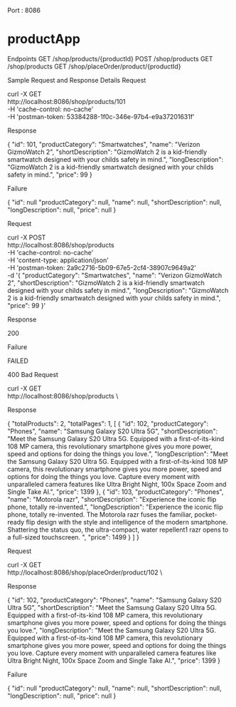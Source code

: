 Port : 8086

# productApp
Endpoints
GET /shop/products/{productId}
POST /shop/products
GET /shop/products
GET /shop/placeOrder/product/{productId}

Sample Request and Response Details
Request

curl -X GET \
  http://localhost:8086/shop/products/101 \
  -H 'cache-control: no-cache' \
  -H 'postman-token: 53384288-1f0c-346e-97b4-e9a37201631f'

Response

{
	"id": 101,
	"productCategory": "Smartwatches",
	"name": "Verizon GizmoWatch 2",
	"shortDescription": "GizmoWatch 2 is a kid-friendly smartwatch designed with your childs safety in mind.",
	"longDescription": "GizmoWatch 2 is a kid-friendly smartwatch designed with your childs safety in mind.",
	"price": 99
}

Failure

{
    	"id": null
	"productCategory": null,
	"name": null,
	"shortDescription": null,
	"longDescription": null,
	"price": null
}

Request

curl -X POST \
  http://localhost:8086/shop/products \
  -H 'cache-control: no-cache' \
  -H 'content-type: application/json' \
  -H 'postman-token: 2a9c2716-5b09-67e5-2cf4-38907c9649a2' \
  -d '{
	"productCategory": "Smartwatches",
	"name": "Verizon GizmoWatch 2",
	"shortDescription": "GizmoWatch 2 is a kid-friendly smartwatch designed with your childs safety in mind.",
	"longDescription": "GizmoWatch 2 is a kid-friendly smartwatch designed with your childs safety in mind.",
	"price": 99
}'

Response

200

Failure

FAILED

400 Bad Request

curl -X GET \
  http://localhost:8086/shop/products \

Response

{
 "totalProducts": 2,
 "totalPages": 1,
[
    {
        "id": 102,
        "productCategory": "Phones",
        "name": "Samsung Galaxy S20 Ultra 5G",
        "shortDescription": "Meet the Samsung Galaxy S20 Ultra 5G. Equipped with a first-of-its-kind 108 MP camera, this revolutionary smartphone gives you more power, speed and options for doing the things you love.",
        "longDescription": "Meet the Samsung Galaxy S20 Ultra 5G. Equipped with a first-of-its-kind 108 MP camera, this revolutionary smartphone gives you more power, speed and options for doing the things you love. Capture every moment with unparalleled camera features like Ultra Bright Night, 100x Space Zoom and Single Take AI.",
        "price": 1399
    },
    {
        "id": 103,
        "productCategory": "Phones",
        "name": "Motorola razr",
        "shortDescription": "Experience the iconic flip phone, totally re-invented.",
        "longDescription": "Experience the iconic flip phone, totally re-invented. The Motorola razr fuses the familiar, pocket-ready flip design with the style and intelligence of the modern smartphone. Shattering the status quo, the ultra-compact, water repellent1 razr opens to a full-sized touchscreen. ",
        "price": 1499
    }
    ]
    }
    
    
Request

curl -X GET \
  http://localhost:8086/shop/placeOrder/product/102 \
 
 Response
 
  {
        "id": 102,
        "productCategory": "Phones",
        "name": "Samsung Galaxy S20 Ultra 5G",
        "shortDescription": "Meet the Samsung Galaxy S20 Ultra 5G. Equipped with a first-of-its-kind 108 MP camera, this revolutionary smartphone gives you more power, speed and options for doing the things you love.",
        "longDescription": "Meet the Samsung Galaxy S20 Ultra 5G. Equipped with a first-of-its-kind 108 MP camera, this revolutionary smartphone gives you more power, speed and options for doing the things you love. Capture every moment with unparalleled camera features like Ultra Bright Night, 100x Space Zoom and Single Take AI.",
        "price": 1399
    }
    
 Failure

{
    	"id": null
	"productCategory": null,
	"name": null,
	"shortDescription": null,
	"longDescription": null,
	"price": null
}

